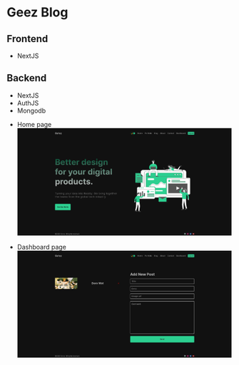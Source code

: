 # Geez Blog 

## Frontend
- NextJS

## Backend
- NextJS  
- AuthJS  
- Mongodb 

* Home page
![Website Review](./home.png)

* Dashboard page
![Website Review](./dashboard.png)

